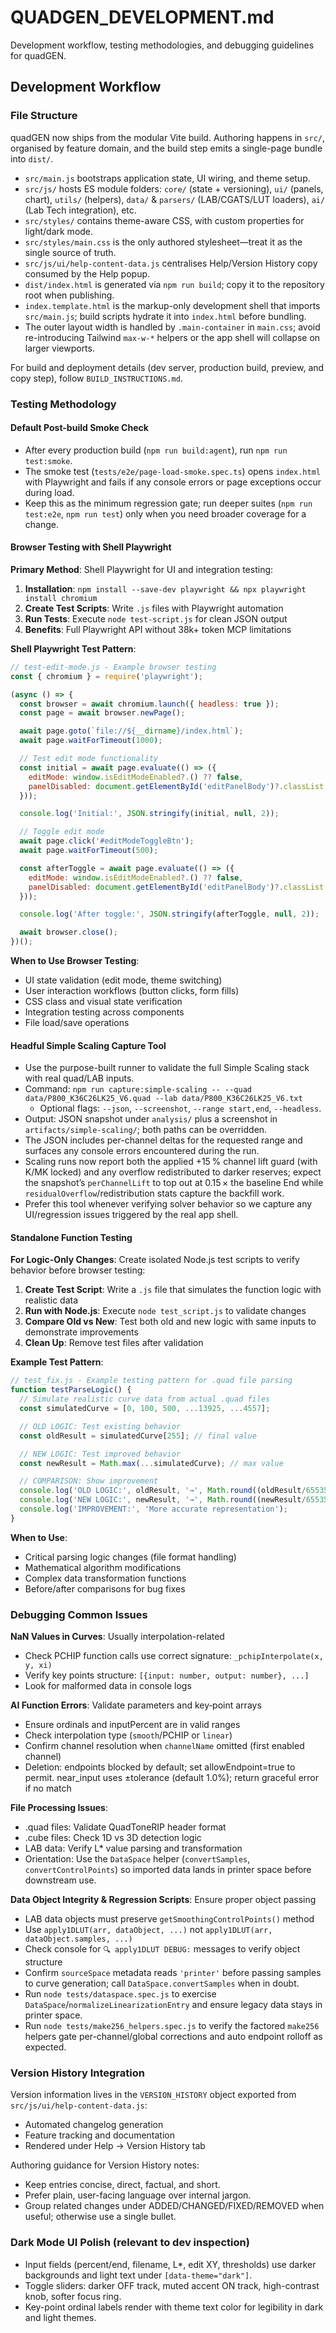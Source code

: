 # QUADGEN_DEVELOPMENT.md

Development workflow, testing methodologies, and debugging guidelines for quadGEN.

## Development Workflow

### File Structure

quadGEN now ships from the modular Vite build. Authoring happens in `src/`, organised by feature domain, and the build step emits a single-page bundle into `dist/`.
- `src/main.js` bootstraps application state, UI wiring, and theme setup.
- `src/js/` hosts ES module folders: `core/` (state + versioning), `ui/` (panels, chart), `utils/` (helpers), `data/` & `parsers/` (LAB/CGATS/LUT loaders), `ai/` (Lab Tech integration), etc.
- `src/styles/` contains theme-aware CSS, with custom properties for light/dark mode.
- `src/styles/main.css` is the only authored stylesheet—treat it as the single source of truth.
- `src/js/ui/help-content-data.js` centralises Help/Version History copy consumed by the Help popup.
- `dist/index.html` is generated via `npm run build`; copy it to the repository root when publishing.
- `index.template.html` is the markup-only development shell that imports `src/main.js`; build scripts hydrate it into `index.html` before bundling.
- The outer layout width is handled by `.main-container` in `main.css`; avoid re-introducing Tailwind `max-w-*` helpers or the app shell will collapse on larger viewports.

For build and deployment details (dev server, production build, preview, and copy step), follow `BUILD_INSTRUCTIONS.md`.

### Testing Methodology

#### Default Post-build Smoke Check

- After every production build (`npm run build:agent`), run `npm run test:smoke`.
- The smoke test (`tests/e2e/page-load-smoke.spec.ts`) opens `index.html` with Playwright and fails if any console errors or page exceptions occur during load.
- Keep this as the minimum regression gate; run deeper suites (`npm run test:e2e`, `npm run test`) only when you need broader coverage for a change.

#### Browser Testing with Shell Playwright

**Primary Method**: Shell Playwright for UI and integration testing:

1. **Installation**: `npm install --save-dev playwright && npx playwright install chromium`
2. **Create Test Scripts**: Write `.js` files with Playwright automation
3. **Run Tests**: Execute `node test-script.js` for clean JSON output
4. **Benefits**: Full Playwright API without 38k+ token MCP limitations

**Shell Playwright Test Pattern**:
```javascript
// test-edit-mode.js - Example browser testing
const { chromium } = require('playwright');

(async () => {
  const browser = await chromium.launch({ headless: true });
  const page = await browser.newPage();

  await page.goto(`file://${__dirname}/index.html`);
  await page.waitForTimeout(1000);

  // Test edit mode functionality
  const initial = await page.evaluate(() => ({
    editMode: window.isEditModeEnabled?.() ?? false,
    panelDisabled: document.getElementById('editPanelBody')?.classList.contains('edit-panel-disabled')
  }));

  console.log('Initial:', JSON.stringify(initial, null, 2));

  // Toggle edit mode
  await page.click('#editModeToggleBtn');
  await page.waitForTimeout(500);

  const afterToggle = await page.evaluate(() => ({
    editMode: window.isEditModeEnabled?.() ?? false,
    panelDisabled: document.getElementById('editPanelBody')?.classList.contains('edit-panel-disabled')
  }));

  console.log('After toggle:', JSON.stringify(afterToggle, null, 2));

  await browser.close();
})();
```

**When to Use Browser Testing**:
- UI state validation (edit mode, theme switching)
- User interaction workflows (button clicks, form fills)
- CSS class and visual state verification
- Integration testing across components
- File load/save operations

#### Headful Simple Scaling Capture Tool

- Use the purpose-built runner to validate the full Simple Scaling stack with real quad/LAB inputs.
- Command: `npm run capture:simple-scaling -- --quad data/P800_K36C26LK25_V6.quad --lab data/P800_K36C26LK25_V6.txt`
  - Optional flags: `--json`, `--screenshot`, `--range start,end`, `--headless`.
- Output: JSON snapshot under `analysis/` plus a screenshot in `artifacts/simple-scaling/`; both paths can be overridden.
- The JSON includes per-channel deltas for the requested range and surfaces any console errors encountered during the run.
- Scaling runs now report both the applied +15 % channel lift guard (with K/MK locked) and any overflow redistributed to darker reserves; expect the snapshot’s `perChannelLift` to top out at 0.15 × the baseline End while `residualOverflow`/redistribution stats capture the backfill work.
- Prefer this tool whenever verifying solver behavior so we capture any UI/regression issues triggered by the real app shell.

#### Standalone Function Testing

**For Logic-Only Changes**: Create isolated Node.js test scripts to verify behavior before browser testing:

1. **Create Test Script**: Write a `.js` file that simulates the function logic with realistic data
2. **Run with Node.js**: Execute `node test_script.js` to validate changes
3. **Compare Old vs New**: Test both old and new logic with same inputs to demonstrate improvements
4. **Clean Up**: Remove test files after validation

**Example Test Pattern**:
```javascript
// test_fix.js - Example testing pattern for .quad file parsing
function testParseLogic() {
  // Simulate realistic curve data from actual .quad files
  const simulatedCurve = [0, 100, 500, ...13925, ...4557];

  // OLD LOGIC: Test existing behavior
  const oldResult = simulatedCurve[255]; // final value

  // NEW LOGIC: Test improved behavior
  const newResult = Math.max(...simulatedCurve); // max value

  // COMPARISON: Show improvement
  console.log('OLD LOGIC:', oldResult, '→', Math.round((oldResult/65535)*100) + '%');
  console.log('NEW LOGIC:', newResult, '→', Math.round((newResult/65535)*100) + '%');
  console.log('IMPROVEMENT:', 'More accurate representation');
}
```

**When to Use**:
- Critical parsing logic changes (file format handling)
- Mathematical algorithm modifications
- Complex data transformation functions
- Before/after comparisons for bug fixes

### Debugging Common Issues

**NaN Values in Curves**: Usually interpolation-related
- Check PCHIP function calls use correct signature: `_pchipInterpolate(x, y, xi)`
- Verify key points structure: `[{input: number, output: number}, ...]`
- Look for malformed data in console logs

**AI Function Errors**: Validate parameters and key‑point arrays
- Ensure ordinals and inputPercent are in valid ranges
- Check interpolation type (`smooth`/PCHIP or `linear`)
- Confirm channel resolution when `channelName` omitted (first enabled channel)
- Deletion: endpoints blocked by default; set allowEndpoint=true to permit. near_input uses ±tolerance (default 1.0%); return graceful error if no match

**File Processing Issues**:
- .quad files: Validate QuadToneRIP header format
- .cube files: Check 1D vs 3D detection logic
- LAB data: Verify L* value parsing and transformation
- Orientation: Use the `DataSpace` helper (`convertSamples`, `convertControlPoints`) so imported data lands in printer space before downstream use.

**Data Object Integrity & Regression Scripts**: Ensure proper object passing
- LAB data objects must preserve `getSmoothingControlPoints()` method
- Use `apply1DLUT(arr, dataObject, ...)` not `apply1DLUT(arr, dataObject.samples, ...)`
- Check console for `🔍 apply1DLUT DEBUG:` messages to verify object structure
- Confirm `sourceSpace` metadata reads `'printer'` before passing samples to curve generation; call `DataSpace.convertSamples` when in doubt.
- Run `node tests/dataspace.spec.js` to exercise `DataSpace`/`normalizeLinearizationEntry` and ensure legacy data stays in printer space.
- Run `node tests/make256_helpers.spec.js` to verify the factored `make256` helpers gate per-channel/global corrections and auto endpoint rolloff as expected.

### Version History Integration

Version information lives in the `VERSION_HISTORY` object exported from `src/js/ui/help-content-data.js`:
- Automated changelog generation
- Feature tracking and documentation
- Rendered under Help → Version History tab

Authoring guidance for Version History notes:
- Keep entries concise, direct, factual, and short.
- Prefer plain, user-facing language over internal jargon.
- Group related changes under ADDED/CHANGED/FIXED/REMOVED when useful; otherwise use a single bullet.

### Dark Mode UI Polish (relevant to dev inspection)
- Input fields (percent/end, filename, L*, edit XY, thresholds) use darker backgrounds and light text under `[data-theme="dark"]`.
- Toggle sliders: darker OFF track, muted accent ON track, high-contrast knob, softer focus ring.
- Key-point ordinal labels render with theme text color for legibility in dark and light themes.
